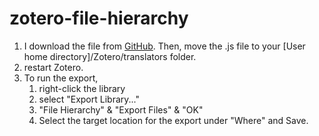 # zotero-file-hierarchy

1. I download the file from [GitHub](https://raw.githubusercontent.com/retorquere/zotero-file-hierarchy/master/File%20Hierarchy.js). Then, move the .js file to your \[User home directory\]/Zotero/translators folder.
2. restart Zotero.
3. To run the export,
   1. right-click the library
   2. select "Export Library..."
   3. "File Hierarchy" & "Export Files" & "OK"
   4. Select the target location for the export under "Where" and Save.

